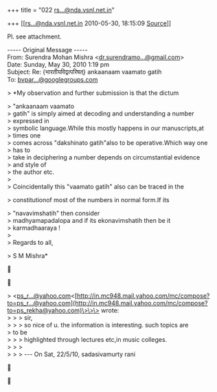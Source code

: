 +++
title = "022 rs...@nda.vsnl.net.in"

+++
[[rs...@nda.vsnl.net.in	2010-05-30, 18:15:09 [Source](https://groups.google.com/g/bvparishat/c/UcVcKVkTmo0)]]



Pl. see attachment.

----- Original Message -----  
From: Surendra Mohan Mishra \<[dr.surendramo...@gmail.com]()\>  
Date: Sunday, May 30, 2010 1:19 pm  
Subject: Re: {भारतीयविद्वत्परिषत्} ankaanaam vaamato gatih  
To: [bvpar...@googlegroups.com]()

\> \*My observation and further submission is that the dictum  

\> "ankaanaam vaamato  
\> gatih" is simply aimed at decoding and understanding a number  
\> expressed in  
\> symbolic language.While this mostly happens in our manuscripts,at  
\> times one  
\> comes across "dakshinato gatih"also to be operative.Which way one  
\> has to  
\> take in deciphering a number depends on circumstantial evidence  
\> and style of  
\> the author etc.  
\>  
\> Coincidentally this "vaamato gatih" also can be traced in the  

\> constitutionof most of the numbers in normal form.If its  

\> "navavimshatih" then consider  
\> madhyamapadalopa and if its ekonavimshatih then be it  
\> karmadhaaraya !  
\>  
\> Regards to all,  

\> S M Mishra\*





\> \<[ps_r...@yahoo.com]()\<[http://in.mc948.mail.yahoo.com/mc/compose?to=ps_r...@yahoo.com](http://in.mc948.mail.yahoo.com/mc/compose?to=ps_rekha@yahoo.com)\>\>\> wrote:  
\> \> \> sir,  
\> \> \> so nice of u. the information is interesting. such topics are  
\> to be  
\> \> \> highlighted through lectures etc,in music colleges.  
\> \> \>  
\> \> \> --- On Sat, 22/5/10, sadasivamurty rani  






